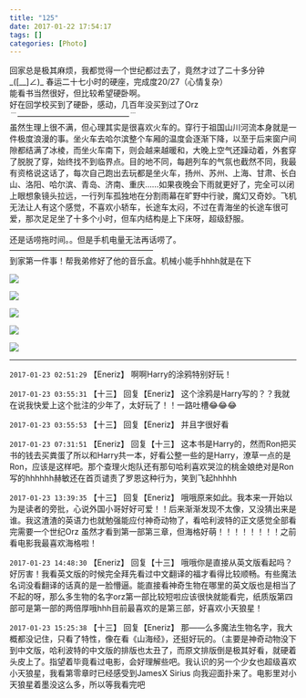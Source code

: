 ```yaml
---
title: "125"
date: 2017-01-22 17:54:17
tags: []
categories: [Photo]
---
```


<p>回家总是极其麻烦，我都觉得一个世纪都过去了，竟然才过了二十多分钟_([__]∠)_ 春运二十七小时的硬座，完成度20/27（心情复杂）<br />能看书当然很好，但比较希望硬卧啊。<br />好在回学校买到了硬卧，感动，几百年没买到过了Orz<br />﹉——————————————﹉<br />虽然生理上很不满，但心理其实是很喜欢火车的。穿行于祖国山川河流本身就是一件极度浪漫的事。坐火车去哈尔滨整个车厢的温度会逐渐下降，以至于后来窗户间隙都结满了冰棱，而坐火车南下，则会越来越暖和，大晚上空气还躁动着，外套穿了脱脱了穿，始终找不到临界点。目的地不同，每趟列车的气氛也截然不同，我最有资格说这话了，每次自己跑出去玩都是坐火车，扬州、苏州、上海、甘肃、长白山、洛阳、哈尔滨、青岛、济南、重庆……如果夜晚会下雨就更好了，完全可以闭上眼想象镜头拉远，一行列车孤独地在分割雨幕在旷野中行驶，魔幻又奇妙。飞机无法让人有这个感觉，不喜欢小轿车，长途车太闷，不过在青海坐的长途车很可爱，那次足足坐了十多个小时，但车内结构是上下床呀，超级舒服。<br />——————————————————<br />还是话唠拖时间。。但是手机电量无法再话唠了。<br />——————————————————<br />到家第一件事！帮我弟修好了他的音乐盒。机械小能手hhhh就是在下</p>

![](https://imglf0.nosdn.127.net/img/a0Q0UWZOckZvaXNxclFvNVNjNFFLOHpIZVBCam95WTFuOStXcFRxVmM4STJOM0FUcWxrL2x3PT0.jpg)

![](https://imglf.nosdn.127.net/img/a0Q0UWZOckZvaXNxclFvNVNjNFFLMDRHUysvaktkZWlKdC9yWE5yaDdEMW9JUHhKanVHRnVRPT0.jpg)

![](https://imglf.nosdn.127.net/img/a0Q0UWZOckZvaXNxclFvNVNjNFFLMTE0aGFsRXN5SXNqYmRXWjN6T3ljaTdpb3EzVnNLeVR3PT0.jpg)

![](https://imglf0.nosdn.127.net/img/a0Q0UWZOckZvaXNxclFvNVNjNFFLMEV3ZXZaUzgrbGlPUXhNYnVGM3pnSDB4VDFiTFdNNEJRPT0.jpg)

![](https://imglf1.nosdn.127.net/img/a0Q0UWZOckZvaXNxclFvNVNjNFFLNGpHTVVsY1VVdzB2YVE0bDlranNBd3dGdXV3R0JxUmVRPT0.jpg)

---

`2017-01-23 02:51:29` 【Eneriz】 啊啊Harry的涂鸦特别好玩！

`2017-01-23 03:55:31` 【十三】 回复【Eneriz】 这个涂鸦是Harry写的？？我就在说我快爱上这个批注的少年了，太好玩了！！一路吐槽😂😂😂

`2017-01-23 03:55:53` 【十三】 回复【Eneriz】 并且字很好看

`2017-01-23 07:31:51` 【Eneriz】 回复【十三】 这本书是Harry的，然而Ron把买书的钱去买粪蛋了所以和Harry共一本，好看公整一些的是Harry，潦草一点的是Ron，应该是这样吧。那个查理火炮队还有那句哈利喜欢哭泣的桃金娘绝对是Ron写的hhhhhh赫敏还在首页谴责了罗恩这种行为，笑到飞起hhhhh

`2017-01-23 13:39:35` 【十三】 回复【Eneriz】 哦哦原来如此。我本来一开始以为是读者的旁批，心说外国小哥好好可爱！！后来渐渐发现不太像，又没猜出来是谁。我这渣渣的英语力也就勉强能应付神奇动物了，看哈利波特的正文感觉全部看完需要一个世纪Orz 虽然才看到第一部第三章，但海格好萌！！！！！！！！之前看电影我最喜欢海格啦！

`2017-01-23 14:48:30` 【Eneriz】 回复【十三】 哦哦你是直接从英文版看起吗？好厉害！我看英文版的时候完全拜先看过中文翻译的福才看得比较顺畅。有些魔法名词没看翻译的话真的是一脸懵逼。能直接看神奇生物在哪里的英文版也是相当了不起的呀，那么多生物的名字orz第一部比较短啦应该很快就能看完，纸质版第四部可是第一部的两倍厚哦hhh目前最喜欢的是第三部，好喜欢小天狼星！

`2017-01-23 15:25:38` 【十三】 回复【Eneriz】 那——么多魔法生物名字，我大概都没记住，只看了特性，像在看《山海经》，还挺好玩的。（主要是神奇动物没下到中文版，哈利波特的中文版的排版也太丑了，而原文排版倒是极其好看，就硬着头皮上了。指望着毕竟看过电影，会好理解些吧。我认识的另一个少女也超级喜欢小天狼星，我看第零章时已经感受到JamesX Sirius 向我迎面扑来了。电影里对小天狼星着墨没这么多，所以等我看完吧
